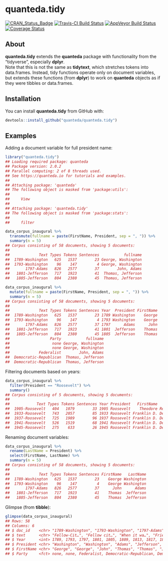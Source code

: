 
# quanteda.tidy

[![CRAN\_Status\_Badge](http://www.r-pkg.org/badges/version/quanteda.tidy)](https://cran.r-project.org/package=quanteda.tidy)
[![Travis-CI Build
Status](https://travis-ci.org/quanteda/quanteda.tidy.svg?branch=master)](https://travis-ci.org/quanteda/quanteda.tidy)
[![AppVeyor Build
Status](https://ci.appveyor.com/api/projects/status/github/quanteda/quanteda.tidy?branch=master&svg=true)](https://ci.appveyor.com/project/quanteda/quanteda.tidy)
[![Coverage
Status](https://img.shields.io/codecov/c/github/quanteda/quanteda.tidy/master.svg)](https://codecov.io/github/quanteda/quanteda.tidy?branch=master)

## About

**quanteda.tidy** extends the **quanteda** package with functionality
from the “tidyverse”, especially **dplyr**.  
Note that this is not the same as **tidytext**, which stretches tokens
into data.frames. Instead, tidy functions operate only on document
variables, but extends these functions (from **dplyr**) to work on
**quanteda** objects as if they were tibbles or data.frames.

## Installation

You can install **quanteda.tidy** from GitHub with:

``` r
devtools::install_github("quanteda/quanteda.tidy")
```

## Examples

Adding a document variable for full president name:

``` r
library("quanteda.tidy")
## Loading required package: quanteda
## Package version: 2.0.2
## Parallel computing: 2 of 8 threads used.
## See https://quanteda.io for tutorials and examples.
## 
## Attaching package: 'quanteda'
## The following object is masked from 'package:utils':
## 
##     View
## 
## Attaching package: 'quanteda.tidy'
## The following object is masked from 'package:stats':
## 
##     filter

data_corpus_inaugural %>%
  transmute(fullname = paste(FirstName, President, sep = ", ")) %>%
  summary(n = 5)
## Corpus consisting of 58 documents, showing 5 documents:
## 
##             Text Types Tokens Sentences           fullname
##  1789-Washington   625   1537        23 George, Washington
##  1793-Washington    96    147         4 George, Washington
##       1797-Adams   826   2577        37        John, Adams
##   1801-Jefferson   717   1923        41  Thomas, Jefferson
##   1805-Jefferson   804   2380        45  Thomas, Jefferson

data_corpus_inaugural %>%
  mutate(fullname = paste(FirstName, President, sep = ", ")) %>%
  summary(n = 5)
## Corpus consisting of 58 documents, showing 5 documents:
## 
##             Text Types Tokens Sentences Year  President FirstName
##  1789-Washington   625   1537        23 1789 Washington    George
##  1793-Washington    96    147         4 1793 Washington    George
##       1797-Adams   826   2577        37 1797      Adams      John
##   1801-Jefferson   717   1923        41 1801  Jefferson    Thomas
##   1805-Jefferson   804   2380        45 1805  Jefferson    Thomas
##                  Party           fullname
##                   none George, Washington
##                   none George, Washington
##             Federalist        John, Adams
##  Democratic-Republican  Thomas, Jefferson
##  Democratic-Republican  Thomas, Jefferson
```

Filtering documents based on years:

``` r
data_corpus_inaugural %>%
  filter(President == "Roosevelt") %>%
  summary()
## Corpus consisting of 5 documents, showing 5 documents:
## 
##            Text Types Tokens Sentences Year President   FirstName      Party
##  1905-Roosevelt   404   1079        33 1905 Roosevelt    Theodore Republican
##  1933-Roosevelt   743   2057        85 1933 Roosevelt Franklin D. Democratic
##  1937-Roosevelt   725   1989        96 1937 Roosevelt Franklin D. Democratic
##  1941-Roosevelt   526   1519        68 1941 Roosevelt Franklin D. Democratic
##  1945-Roosevelt   275    633        26 1945 Roosevelt Franklin D. Democratic
```

Renaming document variables:

``` r
data_corpus_inaugural %>%
  rename(LastName = President) %>%
  select(FirstName, LastName) %>%
  summary(n = 5)
## Corpus consisting of 58 documents, showing 5 documents:
## 
##             Text Types Tokens Sentences FirstName   LastName
##  1789-Washington   625   1537        23    George Washington
##  1793-Washington    96    147         4    George Washington
##       1797-Adams   826   2577        37      John      Adams
##   1801-Jefferson   717   1923        41    Thomas  Jefferson
##   1805-Jefferson   804   2380        45    Thomas  Jefferson
```

Glimpse (from **tibble**):

``` r
glimpse(data_corpus_inaugural)
## Rows: 58
## Columns: 6
## $ doc_id    <chr> "1789-Washington", "1793-Washington", "1797-Adams", "1801-J…
## $ text      <chr> "Fellow-Cit…", "Fellow cit…", "When it wa…", "Friends an…",…
## $ Year      <int> 1789, 1793, 1797, 1801, 1805, 1809, 1813, 1817, 1821, 1825,…
## $ President <chr> "Washington", "Washington", "Adams", "Jefferson", "Jefferso…
## $ FirstName <chr> "George", "George", "John", "Thomas", "Thomas", "James", "J…
## $ Party     <fct> none, none, Federalist, Democratic-Republican, Democratic-R…
```
